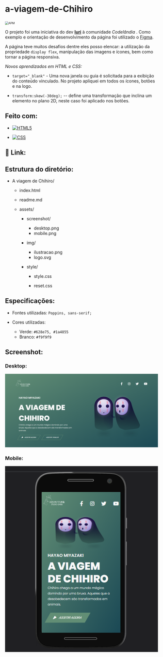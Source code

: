 # **a-viagem-de-Chihiro**

<img src="https://camo.githubusercontent.com/2b5be4f21ba05bac285e81a1a1f11036ee50ca3bb9b2b7b00a3cd1cf0589b2fc/68747470733a2f2f696d672e736869656c64732e696f2f61706d2f6c2f76696d2d6d6f64653f636f6c6f723d626c7565" alt="APM" style="zoom: 67%;" />

O projeto foi uma iniciativa do dev [**Iuri**](https://github.com/iuricode) à comunidade *Codelândia* . Como exemplo e orientação de desenvolvimento da página foi utilizado o [Figma](https://www.figma.com/file/Yb9IBH56g7T1hdIyZ3BMNO/Desafios---Codel%C3%A2ndia?node-id=5854%3A2). 

A página teve muitos  desafios dentre eles posso elencar: a utilização  da propriedade `display flex`, manipulação das imagens e ícones, bem  como tornar a página responsiva.

*Novos aprendizados em HTML e CSS:*

*  `target="_blank"` - Uma nova janela ou guia é solicitada para a exibição do conteúdo vinculado. No projeto apliquei em todos os ícones, botões e na logo.

*  `transform:skew(-30deg);` -\- define uma transformação que inclina um elemento no plano 2D, neste caso foi aplicado nos botões.

  

## Feito com:

- [![HTML5](https://camo.githubusercontent.com/3fd58db04ae96181db91ff9cee08bca4ca6db9db8dd38f2063f26781eaeb67e4/68747470733a2f2f696d672e736869656c64732e696f2f62616467652f2d48544d4c352d3030303030303f7374796c653d666c6174266c6f676f3d68746d6c35)](https://camo.githubusercontent.com/3fd58db04ae96181db91ff9cee08bca4ca6db9db8dd38f2063f26781eaeb67e4/68747470733a2f2f696d672e736869656c64732e696f2f62616467652f2d48544d4c352d3030303030303f7374796c653d666c6174266c6f676f3d68746d6c35)

- [![CSS](https://camo.githubusercontent.com/d738d76484d50c8345c2d01e39364b707285bc7936140858e7909dfe6424efb2/68747470733a2f2f696d672e736869656c64732e696f2f62616467652f2d4353532d3035313232413f7374796c653d666c6174266c6f676f3d43535333266c6f676f436f6c6f723d313537324236)](https://camo.githubusercontent.com/d738d76484d50c8345c2d01e39364b707285bc7936140858e7909dfe6424efb2/68747470733a2f2f696d672e736869656c64732e696f2f62616467652f2d4353532d3035313232413f7374796c653d666c6174266c6f676f3d43535333266c6f676f436f6c6f723d313537324236)

  


## :tada:  Link:





## Estrutura do diretório:

- A viagem de Chihiro/

  - index.html
  - readme.md
  - assets/

    - screenshot/

      - desktop.png
      - mobile.png
    - img/
      - ilustracao.png
      - logo.svg
    - style/
      - style.css
      
      - reset.css
      
        


## Especificações:

- Fontes utilizadas: `Poppins, sans-serif; `

- Cores utilizadas:  

  - Verde: `#628e75, #1a4855`
  - Branco: `#f9f9f9`

## Screenshot: 

### Desktop:

![](https://github.com/Bruno-Luna/a-viagem-de-chihiro/blob/master/assets/screenshot/desktop.PNG)

### Mobile:

![](https://github.com/Bruno-Luna/a-viagem-de-chihiro/blob/master/assets/screenshot/mobile.PNG)

